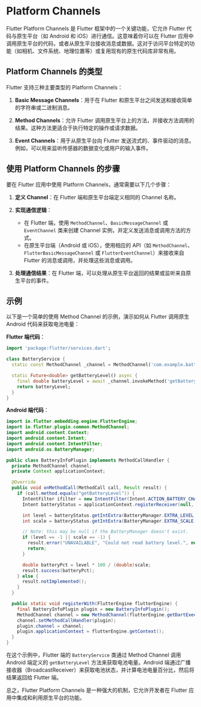 # Platform Channels

Flutter Platform Channels 是 Flutter 框架中的一个关键功能，它允许 Flutter 代码与原生平台（如 Android 和 iOS）进行通信。这意味着你可以在 Flutter 应用中调用原生平台的代码，或者从原生平台接收消息或数据。这对于访问平台特定的功能（如相机、文件系统、地理位置等）或复用现有的原生代码库非常有用。

## Platform Channels 的类型

Flutter 支持三种主要类型的 Platform Channels：

1. **Basic Message Channels**：用于在 Flutter 和原生平台之间发送和接收简单的字符串或二进制消息。

2. **Method Channels**：允许 Flutter 调用原生平台上的方法，并接收方法调用的结果。这种方法更适合于执行特定的操作或请求数据。

3. **Event Channels**：用于从原生平台向 Flutter 发送流式的、事件驱动的消息。例如，可以用来监听传感器的数据变化或用户的输入事件。

## 使用 Platform Channels 的步骤

要在 Flutter 应用中使用 Platform Channels，通常需要以下几个步骤：

1. **定义 Channel**：在 Flutter 端和原生平台端定义相同的 Channel 名称。

2. **实现通信逻辑**：
   - 在 Flutter 端，使用 `MethodChannel`、`BasicMessageChannel` 或 `EventChannel` 类来创建 Channel 实例，并定义发送消息或调用方法的方式。
   - 在原生平台端（Android 或 iOS），使用相应的 API（如 `MethodChannel`、`FlutterBasicMessageChannel` 或 `FlutterEventChannel`）来接收来自 Flutter 的消息或调用，并处理这些消息或调用。

3. **处理通信结果**：在 Flutter 端，可以处理从原生平台返回的结果或监听来自原生平台的事件。

## 示例

以下是一个简单的使用 Method Channel 的示例，演示如何从 Flutter 调用原生 Android 代码来获取电池电量：

**Flutter 端代码**：

```dart
import 'package:flutter/services.dart';

class BatteryService {
  static const MethodChannel _channel = MethodChannel('com.example.battery');

  static Future<double> getBatteryLevel() async {
    final double batteryLevel = await _channel.invokeMethod('getBatteryLevel');
    return batteryLevel;
  }
}
```

**Android 端代码**：

```java
import io.flutter.embedding.engine.FlutterEngine;
import io.flutter.plugin.common.MethodChannel;
import android.content.Context;
import android.content.Intent;
import android.content.IntentFilter;
import android.os.BatteryManager;

public class BatteryInfoPlugin implements MethodCallHandler {
  private MethodChannel channel;
  private Context applicationContext;

  @Override
  public void onMethodCall(MethodCall call, Result result) {
    if (call.method.equals("getBatteryLevel")) {
      IntentFilter ifilter = new IntentFilter(Intent.ACTION_BATTERY_CHANGED);
      Intent batteryStatus = applicationContext.registerReceiver(null, ifilter);

      int level = batteryStatus.getIntExtra(BatteryManager.EXTRA_LEVEL, -1);
      int scale = batteryStatus.getIntExtra(BatteryManager.EXTRA_SCALE, -1);

      // Note: this may be null if the BatteryManager doesn't exist.
      if (level == -1 || scale == -1) {
        result.error("UNAVAILABLE", "Could not read battery level.", null);
        return;
      }

      double batteryPct = level * 100 / (double)scale;
      result.success(batteryPct);
    } else {
      result.notImplemented();
    }
  }

  public static void registerWith(FlutterEngine flutterEngine) {
    final BatteryInfoPlugin plugin = new BatteryInfoPlugin();
    MethodChannel channel = new MethodChannel(flutterEngine.getDartExecutor().getBinaryMessenger(), "com.example.battery");
    channel.setMethodCallHandler(plugin);
    plugin.channel = channel;
    plugin.applicationContext = flutterEngine.getContext();
  }
}
```

在这个示例中，Flutter 端的 `BatteryService` 类通过 Method Channel 调用 Android 端定义的 `getBatteryLevel` 方法来获取电池电量。Android 端通过广播接收器（BroadcastReceiver）来获取电池状态，并计算电池电量百分比，然后将结果返回给 Flutter 端。

总之，Flutter Platform Channels 是一种强大的机制，它允许开发者在 Flutter 应用中集成和利用原生平台的功能。
